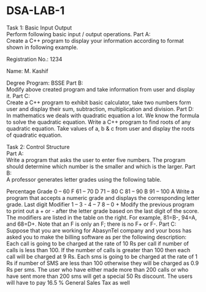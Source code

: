 # DSA-LAB-1
Task 1: Basic Input Output 				 
Perform following basic input / output operations. 
Part A:  		
Create a C++ program to display your information according to format shown in following example.


Registration No.:	1234


Name: 			M. Kashif 


Degree Program: 	BSSE
Part B:  										        
Modify above created program and take information from user and display it. 
Part C:  										
Create a C++ program to exhibit basic calculator, take two numbers form user and display their sum, subtraction, multiplication and division. 
Part D:  					
In mathematics we deals with quadratic equation a lot. We know the formula to solve the quadratic equation. Write a C++ program to find roots of any quadratic equation. Take values of a, b & c from user and display the roots of quadratic equation. 

Task 2: Control Structure 				         
Part A:  										        
Write a program that asks the user to enter five numbers. The program should determine which number is the smaller and which is the larger.
Part B:  										        
A professor generates letter grades using the following table. 

Percentage 	Grade 
0 – 60	F
61 – 70	D
71 – 80	C
81 – 90	B
91 – 100	A
Write a program that accepts a numeric grade and displays the corresponding letter grade. 
Last digit 	Modifier 
1 – 3 	-
4 – 7	<blank>
8 – 0	+
Modify the previous program to print out a + or - after the letter grade based on the last digit of the score. The modifiers are listed in the table on the right. 
For example, 81=B-, 94=A, and 68=D+. Note that an F is only an F; there is no F+ or F-. 
Part C:  										        
Suppose that you are working for AbasynTel company and your boss has asked you to make the billing software as per the following description:
Each call is going to be charged at the rate of 10 Rs per call if number of calls is less than 100. If the number of calls is greater than 100 then each call will be charged at 9 Rs.
Each sms is going to be charged at the rate of 1 Rs if number of SMS are less than 100 otherwise they will be charged as 0.9 Rs per sms. 
The user who have either made more than 200 calls or who have sent more than 200 sms will get a special 50 Rs discount.
The users will have to pay 16.5 % General Sales Tax as well



